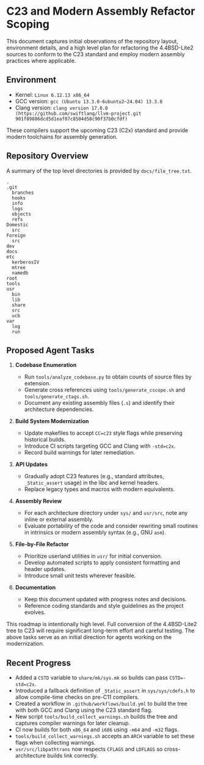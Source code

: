 # C23 and Modern Assembly Refactor Scoping

This document captures initial observations of the repository layout, environment details, and a high level plan for refactoring the 4.4BSD-Lite2 sources to conform to the C23 standard and employ modern assembly practices where applicable.

## Environment

- Kernel: `Linux 6.12.13 x86_64`
- GCC version: `gcc (Ubuntu 13.3.0-6ubuntu2~24.04) 13.3.0`
- Clang version: `clang version 17.0.0 (https://github.com/swiftlang/llvm-project.git 901f89886dcd5d1eaf07c8504d58c90f37b0cfdf)`

These compilers support the upcoming C23 (C2x) standard and provide modern toolchains for assembly generation.

## Repository Overview

A summary of the top level directories is provided by `docs/file_tree.txt`.

```
.
.git
  branches
  hooks
  info
  logs
  objects
  refs
Domestic
  src
Foreign
  src
dev
docs
etc
  kerberosIV
  mtree
  namedb
root
tools
usr
  bin
  lib
  share
  src
  ucb
var
  log
  run
```

## Proposed Agent Tasks

1. **Codebase Enumeration**
   - Run `tools/analyze_codebase.py` to obtain counts of source files by extension.
   - Generate cross references using `tools/generate_cscope.sh` and `tools/generate_ctags.sh`.
   - Document any existing assembly files (`.s`) and identify their architecture dependencies.

2. **Build System Modernization**
   - Update makefiles to accept `CC=c23` style flags while preserving historical builds.
   - Introduce CI scripts targeting GCC and Clang with `-std=c2x`.
   - Record build warnings for later remediation.

3. **API Updates**
   - Gradually adopt C23 features (e.g., standard attributes, `_Static_assert` usage) in the libc and kernel headers.
   - Replace legacy types and macros with modern equivalents.

4. **Assembly Review**
   - For each architecture directory under `sys/` and `usr/src`, note any inline or external assembly.
   - Evaluate portability of the code and consider rewriting small routines in intrinsics or modern assembly syntax (e.g., GNU `asm`).

5. **File-by-File Refactor**
   - Prioritize userland utilities in `usr/` for initial conversion.
   - Develop automated scripts to apply consistent formatting and header updates.
   - Introduce small unit tests wherever feasible.

6. **Documentation**
   - Keep this document updated with progress notes and decisions.
   - Reference coding standards and style guidelines as the project evolves.

This roadmap is intentionally high level. Full conversion of the 4.4BSD-Lite2 tree to C23 will require significant long-term effort and careful testing. The above tasks serve as an initial direction for agents working on the modernization.

## Recent Progress

- Added a `CSTD` variable to `share/mk/sys.mk` so builds can pass `CSTD=-std=c2x`.
- Introduced a fallback definition of `_Static_assert` in `sys/sys/cdefs.h` to
  allow compile-time checks on pre-C11 compilers.
- Created a workflow in `.github/workflows/build.yml` to build the tree with
  both GCC and Clang using the C23 standard flag.
- New script `tools/build_collect_warnings.sh` builds the tree and captures
  compiler warnings for later cleanup.
- CI now builds for both `x86_64` and `i686` using `-m64` and `-m32` flags.
- `tools/build_collect_warnings.sh` accepts an `ARCH` variable to set these
  flags when collecting warnings.
- `usr/src/libpathtrans` now respects `CFLAGS` and `LDFLAGS` so cross-
  architecture builds link correctly.

